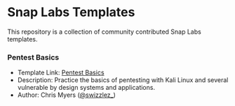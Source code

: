 # Snap Labs Templates

This repository is a collection of community contributed Snap Labs templates. 

### Pentest Basics
- Template Link: [Pentest Basics](https://dashboard.snaplabs.io/templates/4d30239a-5428-44a4-cf88-ddd2ba84b5b0)
- Description: Practice the basics of pentesting with Kali Linux and several vulnerable by design systems and applications.
- Author: Chris Myers ([@swizzlez_](https://twitter.com/swizzlez))

